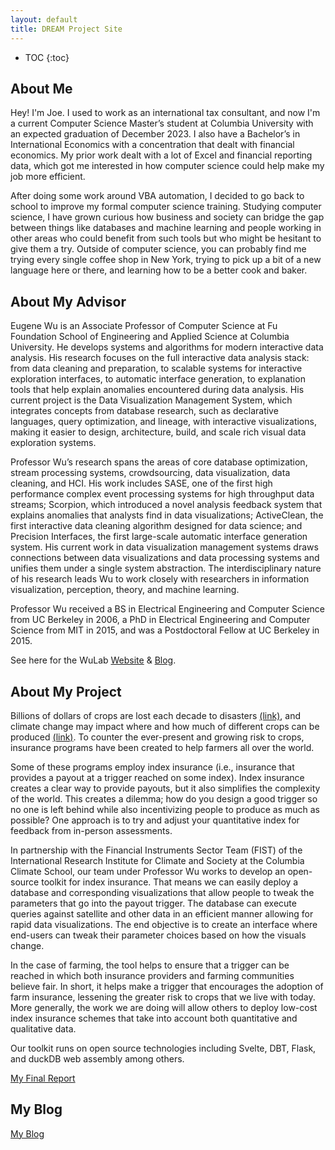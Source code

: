```yaml
---
layout: default
title: DREAM Project Site
---
```


* TOC
{:toc}

## About Me

Hey! I'm Joe. I used to work as an international tax consultant, and now I'm a current Computer Science Master’s student at Columbia University with an expected graduation of December 2023. I also have a Bachelor’s in International Economics with a concentration that dealt with financial economics. My prior work dealt with a lot of Excel and financial reporting data, which got me interested in how computer science could help make my job more efficient.

After doing some work around VBA automation, I decided to go back to school to improve my formal computer science training. Studying computer science, I have grown curious how business and society can bridge the gap between things like databases and machine learning and people working in other areas who could benefit from such tools but who might be hesitant to give them a try. Outside of computer science, you can probably find me trying every single coffee shop in New York, trying to pick up a bit of a new language here or there, and learning how to be a better cook and baker.
## About My Advisor

Eugene Wu is an Associate Professor of Computer Science at Fu Foundation School of Engineering and Applied Science at Columbia University. He develops systems and algorithms for modern interactive data analysis. His research focuses on the full interactive data analysis stack: from data cleaning and preparation, to scalable systems for interactive exploration interfaces, to automatic interface generation, to explanation tools that help explain anomalies encountered during data analysis.  His current project is the Data Visualization Management System, which integrates concepts from database research, such as declarative languages, query optimization, and lineage, with interactive visualizations, making it easier to design, architecture, build, and scale rich visual data exploration systems.

Professor Wu’s research spans the areas of core database optimization, stream processing systems, crowdsourcing, data visualization, data cleaning, and HCI.  His work includes SASE, one of the first high performance complex event processing systems for high throughput data streams; Scorpion, which introduced a novel analysis feedback system that explains anomalies that analysts find in data visualizations; ActiveClean, the first interactive data cleaning algorithm designed for data science; and Precision Interfaces, the first large-scale automatic interface generation system.  His current work in data visualization management systems draws connections between data visualizations and data processing systems and unifies them under a single system abstraction. The interdisciplinary nature of his research leads Wu to work closely with researchers in information visualization, perception, theory, and machine learning.

Professor Wu received a BS in Electrical Engineering and Computer Science from UC Berkeley in 2006, a PhD in Electrical Engineering and Computer Science from MIT in 2015, and was a Postdoctoral Fellow at UC Berkeley in 2015.

See here for the WuLab [Website](https://cudbg.github.io/lab/) & [Blog](https://medium.com/thewulab).

## About My Project

Billions of dollars of crops are lost each decade to disasters [(link)](https://www.fao.org/resources/digital-reports/disasters-in-agriculture/en/), and climate change may impact where and how much of different crops can be produced [(link)](https://climate.nasa.gov/news/3124/global-climate-change-impact-on-crops-expected-within-10-years-nasa-study-finds/). To counter the ever-present and growing risk to crops, insurance programs have been created to help farmers all over the world. 

Some of these programs employ index insurance (i.e., insurance that provides a payout at a trigger reached on some index). Index insurance creates a clear way to provide payouts, but it also simplifies the complexity of the world. This creates a dilemma; how do you design a good trigger so no one is left behind while also incentivizing people to produce as much as possible? One approach is to try and adjust your quantitative index for feedback from in-person assessments.  

In partnership with the Financial Instruments Sector Team (FIST) of the International Research Institute for Climate and Society at the Columbia Climate School, our team under Professor Wu works to develop an open-source toolkit for index insurance. That means we can easily deploy a database and corresponding visualizations that allow people to tweak the parameters that go into the payout trigger. The database can execute queries against satellite and other data in an efficient manner allowing for rapid data visualizations. The end objective is to create an interface where end-users can tweak their parameter choices based on how the visuals change. 

In the case of farming, the tool helps to ensure that a trigger can be reached in which both insurance providers and farming communities believe fair. In short, it helps make a trigger that encourages the adoption of farm insurance, lessening the greater risk to crops that we live with today. More generally, the work we are doing will allow others to deploy low-cost index insurance schemes that take into account both quantitative and qualitative data. 

Our toolkit runs on open source technologies including Svelte, DBT, Flask, and duckDB web assembly among others.

[My Final Report](files/finalreport.pdf)

## My Blog

[My Blog](blog.html)
